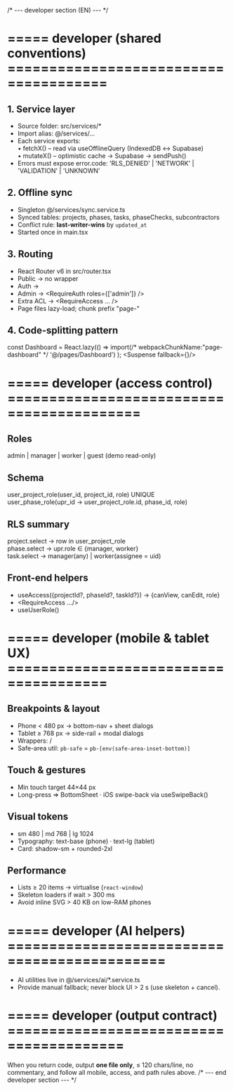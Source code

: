 /* --- developer section (EN) --- */
# ===== developer (shared conventions) ======================================
## 1. Service layer
- Source folder:               src/services/*
- Import alias:                @/services/…
- Each service exports:  
  • fetchX()   – read via useOfflineQuery (IndexedDB ↔ Supabase)  
  • mutateX()  – optimistic cache → Supabase → sendPush()
- Errors must expose error.code:  'RLS_DENIED' | 'NETWORK' | 'VALIDATION' | 'UNKNOWN'

## 2. Offline sync
- Singleton  @/services/sync.service.ts
- Synced tables: projects, phases, tasks, phaseChecks, subcontractors
- Conflict rule: **last-writer-wins** by `updated_at`
- Started once in main.tsx

## 3. Routing
- React Router v6 in src/router.tsx  
- Public → no wrapper  
- Auth  → <RequireAuth />  
- Admin → <RequireAuth roles={['admin']} />  
- Extra ACL → <RequireAccess … />
- Page files lazy-load; chunk prefix "page-"

## 4. Code-splitting pattern
const Dashboard = React.lazy(() =>
  import(/* webpackChunkName:"page-dashboard" */ '@/pages/Dashboard')
);
<Suspense fallback={<PageSkeleton/>}/>

# ===== developer (access control) ==========================================
## Roles
admin | manager | worker | guest (demo read-only)

## Schema
user_project_role(user_id, project_id, role) UNIQUE  
user_phase_role(upr_id → user_project_role.id, phase_id, role)

## RLS summary
project.select → row in user_project_role  
phase.select   → upr.role ∈ {manager, worker}  
task.select    → manager(any) | worker(assignee = uid)

## Front-end helpers
- useAccess({projectId?, phaseId?, taskId?}) → {canView, canEdit, role}
- <RequireAccess …/>
- useUserRole()

# ===== developer (mobile & tablet UX) ======================================
## Breakpoints & layout
- Phone < 480 px → bottom-nav + sheet dialogs  
- Tablet ≥ 768 px → side-rail + modal dialogs  
- Wrappers: <MobileLayout/> / <TabletLayout/>  
- Safe-area util: `pb-safe` = `pb-[env(safe-area-inset-bottom)]`

## Touch & gestures
- Min touch target 44×44 px
- Long-press ⇒ BottomSheet · iOS swipe-back via useSwipeBack()

## Visual tokens
- sm 480 | md 768 | lg 1024  
- Typography: text-base (phone) · text-lg (tablet)  
- Card: shadow-sm + rounded-2xl

## Performance
- Lists ≥ 20 items → virtualise (`react-window`)  
- Skeleton loaders if wait > 300 ms  
- Avoid inline SVG > 40 KB on low-RAM phones

# ===== developer (AI helpers) =============================================
- AI utilities live in @/services/ai/*.service.ts
- Provide manual fallback; never block UI > 2 s (use skeleton + cancel).

# ===== developer (output contract) ========================================
When you return code, output **one file only**, ≤ 120 chars/line, no commentary,
and follow all mobile, access, and path rules above.
/* --- end developer section --- */